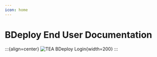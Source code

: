 ```yaml
---
icon: home
---
```

# BDeploy End User Documentation

:::{align=center}
![TEA BDeploy Login](/images/logo.svg){width=200}
:::